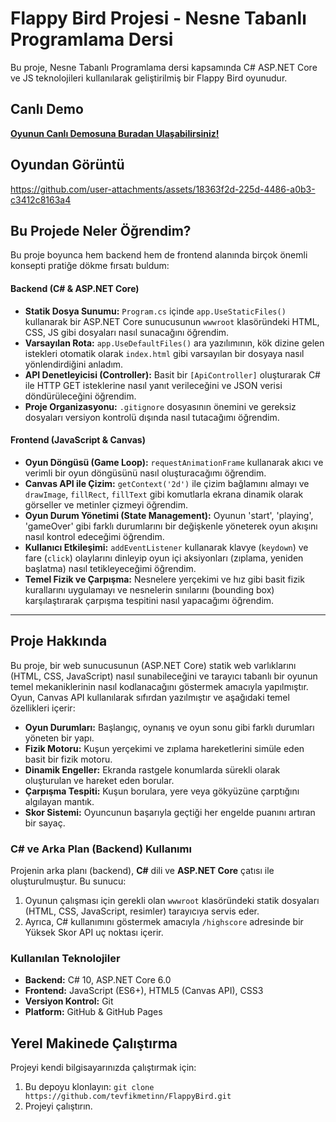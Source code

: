 # Flappy Bird Projesi - Nesne Tabanlı Programlama Dersi

Bu proje, Nesne Tabanlı Programlama dersi kapsamında C# ASP.NET Core ve JS teknolojileri kullanılarak geliştirilmiş bir Flappy Bird oyunudur.

##  Canlı Demo

**[Oyunun Canlı Demosuna Buradan Ulaşabilirsiniz!](https://tevfikmetinn.github.io/FlappyBird/)**

## Oyundan Görüntü
https://github.com/user-attachments/assets/18363f2d-225d-4486-a0b3-c3412c8163a4

## Bu Projede Neler Öğrendim?

Bu proje boyunca hem backend hem de frontend alanında birçok önemli konsepti pratiğe dökme fırsatı buldum:

#### Backend (C# & ASP.NET Core)
* **Statik Dosya Sunumu:** `Program.cs` içinde `app.UseStaticFiles()` kullanarak bir ASP.NET Core sunucusunun `wwwroot` klasöründeki HTML, CSS, JS gibi dosyaları nasıl sunacağını öğrendim.
* **Varsayılan Rota:** `app.UseDefaultFiles()` ara yazılımının, kök dizine gelen istekleri otomatik olarak `index.html` gibi varsayılan bir dosyaya nasıl yönlendirdiğini anladım.
* **API Denetleyicisi (Controller):** Basit bir `[ApiController]` oluşturarak C# ile HTTP GET isteklerine nasıl yanıt verileceğini ve JSON verisi döndürüleceğini öğrendim.
* **Proje Organizasyonu:** `.gitignore` dosyasının önemini ve gereksiz dosyaları versiyon kontrolü dışında nasıl tutacağımı öğrendim.

#### Frontend (JavaScript & Canvas)
* **Oyun Döngüsü (Game Loop):** `requestAnimationFrame` kullanarak akıcı ve verimli bir oyun döngüsünü nasıl oluşturacağımı öğrendim.
* **Canvas API ile Çizim:** `getContext('2d')` ile çizim bağlamını almayı ve `drawImage`, `fillRect`, `fillText` gibi komutlarla ekrana dinamik olarak görseller ve metinler çizmeyi öğrendim.
* **Oyun Durum Yönetimi (State Management):** Oyunun 'start', 'playing', 'gameOver' gibi farklı durumlarını bir değişkenle yöneterek oyun akışını nasıl kontrol edeceğimi öğrendim.
* **Kullanıcı Etkileşimi:** `addEventListener` kullanarak klavye (`keydown`) ve fare (`click`) olaylarını dinleyip oyun içi aksiyonları (zıplama, yeniden başlatma) nasıl tetikleyeceğimi öğrendim.
* **Temel Fizik ve Çarpışma:** Nesnelere yerçekimi ve hız gibi basit fizik kurallarını uygulamayı ve nesnelerin sınılarını (bounding box) karşılaştırarak çarpışma tespitini nasıl yapacağımı öğrendim.

---

## Proje Hakkında

Bu proje, bir web sunucusunun (ASP.NET Core) statik web varlıklarını (HTML, CSS, JavaScript) nasıl sunabileceğini ve tarayıcı tabanlı bir oyunun temel mekaniklerinin nasıl kodlanacağını göstermek amacıyla yapılmıştır. Oyun, Canvas API kullanılarak sıfırdan yazılmıştır ve aşağıdaki temel özellikleri içerir:

* **Oyun Durumları:** Başlangıç, oynanış ve oyun sonu gibi farklı durumları yöneten bir yapı.
* **Fizik Motoru:** Kuşun yerçekimi ve zıplama hareketlerini simüle eden basit bir fizik motoru.
* **Dinamik Engeller:** Ekranda rastgele konumlarda sürekli olarak oluşturulan ve hareket eden borular.
* **Çarpışma Tespiti:** Kuşun borulara, yere veya gökyüzüne çarptığını algılayan mantık.
* **Skor Sistemi:** Oyuncunun başarıyla geçtiği her engelde puanını artıran bir sayaç.

### C# ve Arka Plan (Backend) Kullanımı

Projenin arka planı (backend), **C#** dili ve **ASP.NET Core** çatısı ile oluşturulmuştur. Bu sunucu:
1.  Oyunun çalışması için gerekli olan `wwwroot` klasöründeki statik dosyaları (HTML, CSS, JavaScript, resimler) tarayıcıya servis eder.
2.  Ayrıca, C# kullanımını göstermek amacıyla `/highscore` adresinde bir Yüksek Skor API uç noktası içerir.

### Kullanılan Teknolojiler

* **Backend:** C# 10, ASP.NET Core 6.0
* **Frontend:** JavaScript (ES6+), HTML5 (Canvas API), CSS3
* **Versiyon Kontrol:** Git
* **Platform:** GitHub & GitHub Pages

## Yerel Makinede Çalıştırma

Projeyi kendi bilgisayarınızda çalıştırmak için:
1.  Bu depoyu klonlayın: `git clone https://github.com/tevfikmetinn/FlappyBird.git`
2.  Projeyi çalıştırın.
